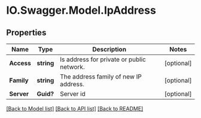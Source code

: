 # IO.Swagger.Model.IpAddress
## Properties

Name | Type | Description | Notes
------------ | ------------- | ------------- | -------------
**Access** | **string** | Is address for private or public network. | [optional] 
**Family** | **string** | The address family of new IP address. | [optional] 
**Server** | **Guid?** | Server id | [optional] 

[[Back to Model list]](../README.md#documentation-for-models) [[Back to API list]](../README.md#documentation-for-api-endpoints) [[Back to README]](../README.md)

